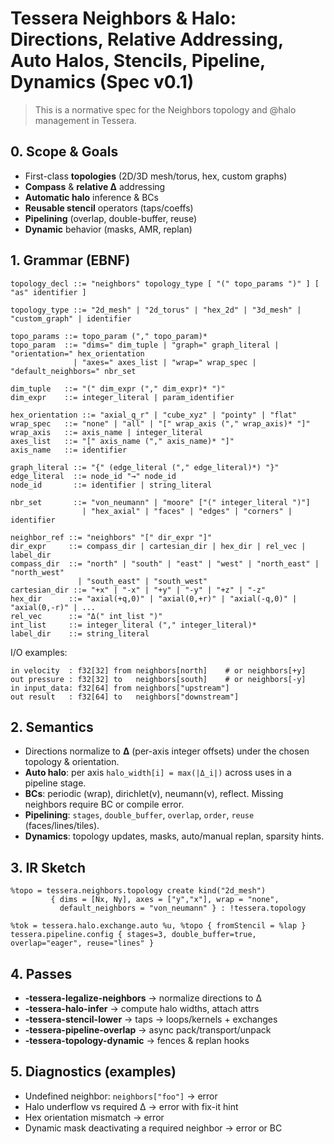# Tessera Neighbors & Halo: Directions, Relative Addressing, Auto Halos, Stencils, Pipeline, Dynamics (Spec v0.1)

> This is a normative spec for the Neighbors topology and @halo management in Tessera.

## 0. Scope & Goals
- First-class **topologies** (2D/3D mesh/torus, hex, custom graphs)
- **Compass** & **relative Δ** addressing
- **Automatic halo** inference & BCs
- **Reusable stencil** operators (taps/coeffs)
- **Pipelining** (overlap, double-buffer, reuse)
- **Dynamic** behavior (masks, AMR, replan)

## 1. Grammar (EBNF)
```
topology_decl ::= "neighbors" topology_type [ "(" topo_params ")" ] [ "as" identifier ]

topology_type ::= "2d_mesh" | "2d_torus" | "hex_2d" | "3d_mesh" | "custom_graph" | identifier

topo_params ::= topo_param ("," topo_param)*
topo_param  ::= "dims=" dim_tuple | "graph=" graph_literal | "orientation=" hex_orientation
              | "axes=" axes_list | "wrap=" wrap_spec | "default_neighbors=" nbr_set

dim_tuple   ::= "(" dim_expr ("," dim_expr)* ")"
dim_expr    ::= integer_literal | param_identifier

hex_orientation ::= "axial_q_r" | "cube_xyz" | "pointy" | "flat"
wrap_spec   ::= "none" | "all" | "[" wrap_axis ("," wrap_axis)* "]"
wrap_axis   ::= axis_name | integer_literal
axes_list   ::= "[" axis_name ("," axis_name)* "]"
axis_name   ::= identifier

graph_literal ::= "{" (edge_literal ("," edge_literal)*) "}"
edge_literal  ::= node_id "→" node_id
node_id       ::= identifier | string_literal

nbr_set       ::= "von_neumann" | "moore" ["(" integer_literal ")"]
                | "hex_axial" | "faces" | "edges" | "corners" | identifier

neighbor_ref ::= "neighbors" "[" dir_expr "]"
dir_expr     ::= compass_dir | cartesian_dir | hex_dir | rel_vec | label_dir
compass_dir  ::= "north" | "south" | "east" | "west" | "north_east" | "north_west" 
               | "south_east" | "south_west"
cartesian_dir ::= "+x" | "-x" | "+y" | "-y" | "+z" | "-z"
hex_dir      ::= "axial(+q,0)" | "axial(0,+r)" | "axial(-q,0)" | "axial(0,-r)" | ...
rel_vec      ::= "Δ(" int_list ")"
int_list     ::= integer_literal ("," integer_literal)*
label_dir    ::= string_literal
```
I/O examples:
```tessera
in velocity  : f32[32] from neighbors[north]    # or neighbors[+y]
out pressure : f32[32] to   neighbors[south]    # or neighbors[-y]
in input_data: f32[64] from neighbors["upstream"]
out result   : f32[64] to   neighbors["downstream"]
```

## 2. Semantics
- Directions normalize to **Δ** (per-axis integer offsets) under the chosen topology & orientation.
- **Auto halo**: per axis `halo_width[i] = max(|Δ_i|)` across uses in a pipeline stage.
- **BCs**: periodic (wrap), dirichlet(v), neumann(v), reflect. Missing neighbors require BC or compile error.
- **Pipelining**: `stages`, `double_buffer`, `overlap`, `order`, `reuse` (faces/lines/tiles).
- **Dynamics**: topology updates, masks, auto/manual replan, sparsity hints.

## 3. IR Sketch
```mlir
%topo = tessera.neighbors.topology create kind("2d_mesh")
         { dims = [Nx, Ny], axes = ["y","x"], wrap = "none",
           default_neighbors = "von_neumann" } : !tessera.topology

%tok = tessera.halo.exchange.auto %u, %topo { fromStencil = %lap }
tessera.pipeline.config { stages=3, double_buffer=true, overlap="eager", reuse="lines" }
```
## 4. Passes
- **-tessera-legalize-neighbors** → normalize directions to Δ
- **-tessera-halo-infer** → compute halo widths, attach attrs
- **-tessera-stencil-lower** → taps → loops/kernels + exchanges
- **-tessera-pipeline-overlap** → async pack/transport/unpack
- **-tessera-topology-dynamic** → fences & replan hooks

## 5. Diagnostics (examples)
- Undefined neighbor: `neighbors["foo"]` → error
- Halo underflow vs required Δ → error with fix-it hint
- Hex orientation mismatch → error
- Dynamic mask deactivating a required neighbor → error or BC
```
